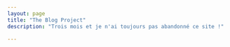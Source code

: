 ```yaml
---
layout: page
title: "The Blog Project"
description: "Trois mois et je n'ai toujours pas abandonné ce site !"

---
```

